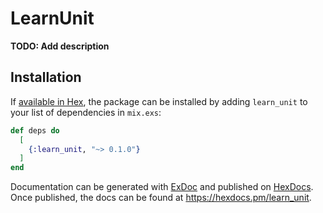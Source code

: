 # LearnUnit

**TODO: Add description**

## Installation

If [available in Hex](https://hex.pm/docs/publish), the package can be installed
by adding `learn_unit` to your list of dependencies in `mix.exs`:

```elixir
def deps do
  [
    {:learn_unit, "~> 0.1.0"}
  ]
end
```

Documentation can be generated with [ExDoc](https://github.com/elixir-lang/ex_doc)
and published on [HexDocs](https://hexdocs.pm). Once published, the docs can
be found at <https://hexdocs.pm/learn_unit>.

